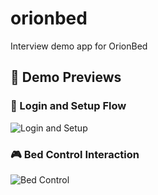 # orionbed
Interview demo app for OrionBed

## 📱 Demo Previews

### 🔐 Login and Setup Flow
![Login and Setup](app/media/screen-20250705-233010.gif)

### 🎮 Bed Control Interaction
![Bed Control](app/media/screen-20250705-233952.gif)
